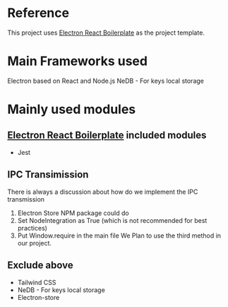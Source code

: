 # Reference
This project uses [Electron React Boilerplate](https://github.com/electron-react-boilerplate) as the project template. 

# Main Frameworks used
Electron based on React and Node.js
NeDB - For keys local storage

# Mainly used modules 
## [Electron React Boilerplate](https://github.com/electron-react-boilerplate) included modules
- Jest

## IPC Transimission
There is always a discussion about how do we implement the IPC transmission
1. Electron Store NPM package could do
2. Set NodeIntegration as True (which is not recommended for best practices)
3. Put Window.require in the main file
We Plan to use the third method in our project. 

## Exclude above
- Tailwind CSS
- NeDB - For keys local storage
- Electron-store
